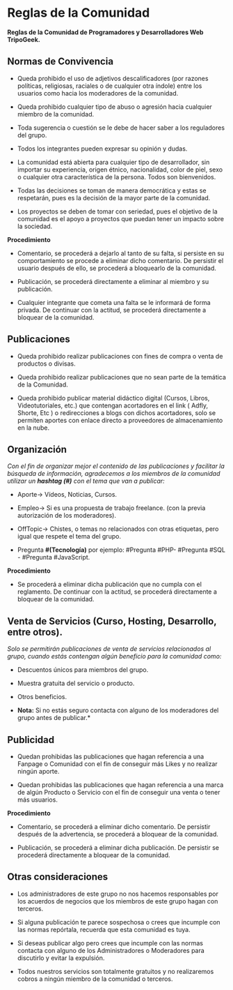 # Reglas de la Comunidad

**Reglas de la Comunidad de Programadores y Desarrolladores Web TripoGeek.**

## Normas de Convivencia

* Queda prohibido el uso de adjetivos descalificadores (por razones políticas, religiosas, raciales o de cualquier otra índole) entre los usuarios como hacia los moderadores de la comunidad.

* Queda prohibido cualquier tipo de abuso o agresión hacia cualquier miembro de la comunidad.

* Toda sugerencia o cuestión se le debe de hacer saber a los reguladores del grupo.

* Todos los integrantes pueden expresar su opinión y dudas.

* La comunidad está abierta para cualquier tipo de desarrollador, sin importar su experiencia, origen étnico, nacionalidad, color de piel, sexo o cualquier otra característica de la persona. Todos son bienvenidos.

* Todas las decisiones se toman de manera democrática y estas se respetarán, pues es la decisión de la mayor parte de la comunidad.

* Los proyectos se deben de tomar con seriedad, pues el objetivo de la comunidad es el apoyo a proyectos que puedan tener un impacto sobre la sociedad.

**Procedimiento**

* Comentario, se procederá a dejarlo al tanto de su falta, si persiste en su comportamiento se procede a eliminar dicho comentario. De persistir el usuario después de ello, se procederá a bloquearlo de la comunidad.

* Publicación, se procederá directamente a eliminar al miembro y su publicación.

* Cualquier integrante que cometa una falta se le informará de forma privada. De continuar con la actitud, se procederá directamente a bloquear de la comunidad.


## Publicaciones

* Queda prohibido realizar publicaciones con fines de compra o venta de productos o divisas.

* Queda prohibido realizar publicaciones que no sean parte de la temática de la Comunidad.

* Queda prohibido publicar material didáctico digital (Cursos, Libros, Videotutoriales, etc.) que contengan acortadores en el link ( Adfly, Shorte, Etc ) o redirecciones a blogs con dichos acortadores, solo se permiten aportes con enlace directo a proveedores de almacenamiento en la nube.


## Organización

*Con el fin de organizar mejor el contenido de las publicaciones y facilitar la búsqueda de información, agradecemos a los miembros de la comunidad utilizar un **hashtag (#)** con el tema que van a publicar:*

* Aporte-> Vídeos, Noticias, Cursos.

* Empleo-> Si es una propuesta de trabajo freelance. (con la previa autorización de los moderadores).

* OffTopic-> Chistes, o temas no relacionados con otras etiquetas, pero igual que respete el tema del grupo.

* Pregunta **#(Tecnología)** por ejemplo: #Pregunta #PHP- #Pregunta #SQL - #Pregunta #JavaScript.

**Procedimiento**

* Se procederá a eliminar dicha publicación que no cumpla con el reglamento. De continuar con la actitud, se procederá directamente a bloquear de la comunidad.


## Venta de Servicios (Curso, Hosting, Desarrollo, entre otros).

*Solo se permitirán publicaciones de venta de servicios relacionados al grupo, cuando estás contengan algún beneficio para la comunidad como:*

* Descuentos únicos para miembros del grupo.

* Muestra gratuita del servicio o producto.

* Otros beneficios.

* **Nota:** Si no estás seguro contacta con alguno de los moderadores del grupo antes de publicar.*


## Publicidad

* Quedan prohibidas las publicaciones que hagan referencia a una Fanpage o Comunidad con el fin de conseguir más Likes y no realizar ningún aporte.

* Quedan prohibidas las publicaciones que hagan referencia a una marca de algún Producto o Servicio con el fin de conseguir una venta o tener más usuarios.

**Procedimiento**

* Comentario, se procederá a eliminar dicho comentario. De persistir después de la advertencia, se procederá a bloquear de la comunidad.

* Publicación, se procederá a eliminar dicha publicación. De persistir se procederá directamente a bloquear de la comunidad.


## Otras consideraciones

* Los administradores de este grupo no nos hacemos responsables por los acuerdos de negocios que los miembros de este grupo hagan con terceros.

* Si alguna publicación te parece sospechosa o crees que incumple con las normas repórtala, recuerda que esta comunidad es tuya.

* Si deseas publicar algo pero crees que incumple con las normas contacta con alguno de los Administradores o Moderadores para discutirlo y evitar la expulsión.

* Todos nuestros servicios son totalmente gratuitos y no realizaremos cobros a ningún miembro de la comunidad o terceros.
